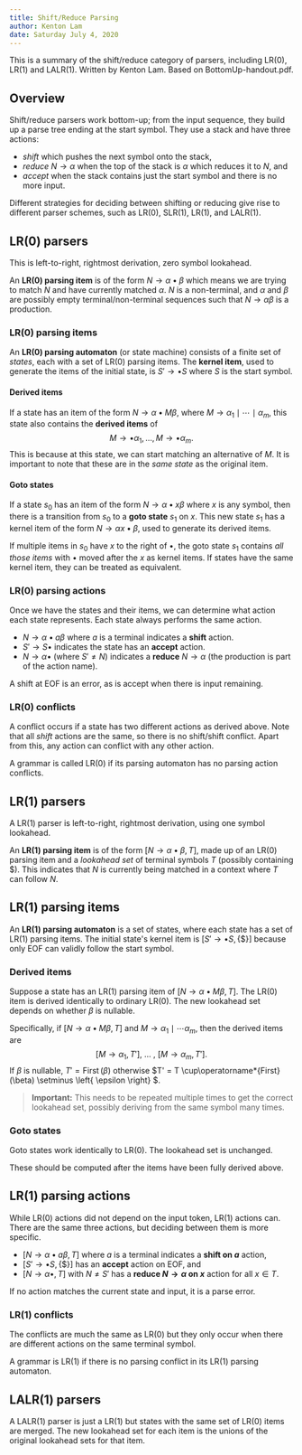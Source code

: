 ```yaml
---
title: Shift/Reduce Parsing
author: Kenton Lam
date: Saturday July 4, 2020
---
```


This is a summary of the shift/reduce category of parsers, including LR(0), LR(1) and LALR(1). Written by Kenton Lam. Based on BottomUp-handout.pdf.

## Overview

Shift/reduce parsers work bottom-up; from the input sequence, they build up a parse tree ending at the start symbol. They use a stack and have three actions:

- _shift_ which pushes the next symbol onto the stack,
- _reduce_ $N \to \alpha$ when the top of the stack is $\alpha$ which reduces it to $N$, and
- _accept_ when the stack contains just the start symbol and there is no more input.

Different strategies for deciding between shifting or reducing give rise to different parser schemes, such as LR(0), SLR(1), LR(1), and LALR(1).

## LR(0) parsers

This is left-to-right, rightmost derivation, zero symbol lookahead. 

An **LR(0) parsing item** is of the form $N \to \alpha \bullet \beta$ which means we are trying to match $N$ and have currently matched $\alpha$. $N$ is a non-terminal, and $\alpha$ and $\beta$ are possibly empty terminal/non-terminal sequences such that $N \to \alpha \beta$ is a production.

### LR(0) parsing items

An **LR(0) parsing automaton** (or state machine) consists of a finite set of *states*, each with a set of LR(0) parsing items. The **kernel item**, used to generate the items of the initial state, is $S' \to \bullet S$ where $S$ is the start symbol.

#### Derived items

If a state has an item of the form $N \to \alpha \bullet M \beta$, where $M \to \alpha_1 \mid \cdots \mid \alpha_m$, this state also contains the **derived items** of
$$
M \to \bullet \alpha_1, \ldots, M \to \bullet \alpha_m.
$$
This is because at this state, we can start matching an alternative of $M$. It is important to note that these are in the _same state_ as the original item.

#### Goto states

If a state $s_0$ has an item of the form $N \to \alpha \bullet x \beta$ where $x$ is any symbol, then there is a transition from $s_0$ to a **goto state** $s_1$ on $x$. This new state $s_1$ has a kernel item of the form $N \to \alpha x \bullet \beta$, used to generate its derived items.

If multiple items in $s_0$ have $x$ to the right of $\bullet$, the goto state $s_1$ contains *all those items* with $\bullet$ moved after the $x$ as kernel items. If states have the same kernel item, they can be treated as equivalent.

### LR(0) parsing actions

Once we have the states and their items, we can determine what action each state represents. Each state always performs the same action.

- $N \to \alpha \bullet a\beta$ where $a$ is a terminal indicates a **shift** action.
- $S' \to S\bullet$ indicates the state has an **accept** action.
- $N \to \alpha \bullet$ (where $S'\ne N$) indicates a **reduce** $N \to \alpha$ (the production is part of the action name).

A shift at EOF is an error, as is accept when there is input remaining.

### LR(0) conflicts

A conflict occurs if a state has two different actions as derived above. Note that all _shift_ actions are the same, so there is no shift/shift conflict. Apart from this, any action can conflict with any other action.

A grammar is called LR(0) if its parsing automaton has no parsing action conflicts.

## LR(1) parsers

A LR(1) parser is left-to-right, rightmost derivation, using one symbol lookahead.

An **LR(1) parsing item** is of the form $[N \to \alpha \bullet \beta, T]$, made up of an LR(0) parsing item and a _lookahead set_ of terminal symbols $T$ (possibly containing $\$$). This indicates that $N$ is currently being matched in a context where $T$ can follow $N$.

## LR(1) parsing items

An **LR(1) parsing automaton** is a set of states, where each state has a set of LR(1) parsing items. The initial state's kernel item is $[S' \to \bullet S, \left\{ \$ \right\}]$ because only EOF can validly follow the start symbol.

### Derived items

Suppose a state has an LR(1) parsing item of $[N \to \alpha \bullet M \beta, T]$. The LR(0) item is derived identically to ordinary LR(0). The new lookahead set depends on whether $\beta$ is nullable. 

Specifically, if $[N \to \alpha \bullet M \beta, T]$ and $M \to \alpha_1 \mid \cdots \alpha_m$, then the derived items are
$$
[M \to \alpha_1, T'],\ \ldots\ ,\ [M \to \alpha_m, T'].
$$
If $\beta$ is nullable, $T' = \operatorname*{First}(\beta)$ otherwise $T' = T \cup\operatorname*{First}(\beta) \setminus \left\{ \epsilon \right\} $.

> **Important:** This needs to be repeated multiple times to get the correct lookahead set, possibly deriving from the same symbol many times.

### Goto states

Goto states work identically to LR(0). The lookahead set is unchanged.

These should be computed after the items have been fully derived above.

## LR(1) parsing actions

While LR(0) actions did not depend on the input token, LR(1) actions can. There are the same three actions, but deciding between them is more specific.

- $[N \to \alpha\bullet a \beta, T]$ where $a$ is a terminal indicates a **shift on $a$** action,
- $[S' \to \bullet S, \left\{ \$ \right\}]$ has an **accept** action on EOF, and
- $[N \to \alpha \bullet, T]$ with $N \ne S'$ has a **reduce $N \to \alpha$ on $x$** action for all $x \in T$.

If no action matches the current state and input, it is a parse error.

### LR(1) conflicts

The conflicts are much the same as LR(0) but they only occur when there are different actions on the same terminal symbol.

A grammar is LR(1) if there is no parsing conflict in its LR(1) parsing automaton.

## LALR(1) parsers

A LALR(1) parser is just a LR(1) but states with the same set of LR(0) items are merged. The new lookahead set for each item is the unions of the original lookahead sets for that item.